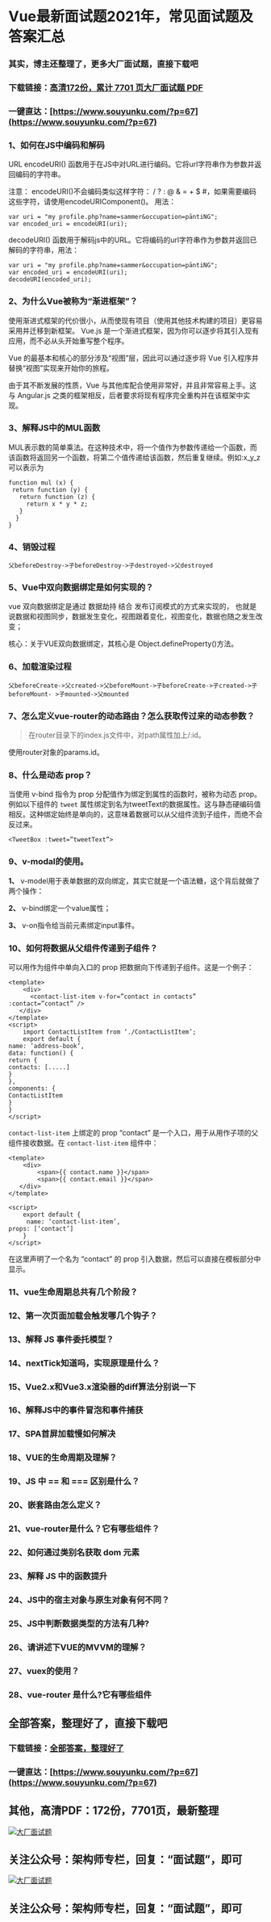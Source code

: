 # Vue最新面试题2021年，常见面试题及答案汇总

### 其实，博主还整理了，更多大厂面试题，直接下载吧

### 下载链接：[高清172份，累计 7701 页大厂面试题  PDF](https://www.souyunku.com/?p=67)

### 一键直达：[https://www.souyunku.com/?p=67](https://www.souyunku.com/?p=67)



### 1、如何在JS中编码和解码

URL encodeURI() 函数用于在JS中对URL进行编码。它将url字符串作为参数并返回编码的字符串。

注意： encodeURI()不会编码类似这样字符： / ? : @ & = + $ #，如果需要编码这些字符，请使用encodeURIComponent()。 用法：

```
var uri = "my profile.php?name=sammer&occupation=pāntiNG";
var encoded_uri = encodeURI(uri);
```

decodeURI() 函数用于解码js中的URL。它将编码的url字符串作为参数并返回已解码的字符串，用法：

```
var uri = "my profile.php?name=sammer&occupation=pāntiNG";
var encoded_uri = encodeURI(uri);
decodeURI(encoded_uri);
```


### 2、为什么Vue被称为“渐进框架”？

使用渐进式框架的代价很小，从而使现有项目（使用其他技术构建的项目）更容易采用并迁移到新框架。 Vue.js 是一个渐进式框架，因为你可以逐步将其引入现有应用，而不必从头开始重写整个程序。

Vue 的最基本和核心的部分涉及“视图”层，因此可以通过逐步将 Vue 引入程序并替换“视图”实现来开始你的旅程。

由于其不断发展的性质，Vue 与其他库配合使用非常好，并且非常容易上手。这与 Angular.js 之类的框架相反，后者要求将现有程序完全重构并在该框架中实现。


### 3、解释JS中的MUL函数

MUL表示数的简单乘法。在这种技术中，将一个值作为参数传递给一个函数，而该函数将返回另一个函数，将第二个值传递给该函数，然后重复继续。例如:x_y_z可以表示为

```
function mul (x) {
 return function (y) {
   return function (z) {
     return x * y * z;
   }
  }
}
```


### 4、销毁过程

`父beforeDestroy->子beforeDestroy->子destroyed->父destroyed`


### 5、Vue中双向数据绑定是如何实现的？

vue 双向数据绑定是通过 数据劫持 结合 发布订阅模式的方式来实现的， 也就是说数据和视图同步，数据发生变化，视图跟着变化，视图变化，数据也随之发生改变；

核心：关于VUE双向数据绑定，其核心是 Object.defineProperty()方法。


### 6、加载渲染过程

`父beforeCreate->父created->父beforeMount->子beforeCreate->子created->子beforeMount- >子mounted->父mounted`


### 7、怎么定义vue-router的动态路由？怎么获取传过来的动态参数？

> 在router目录下的index.js文件中，对path属性加上/:id。

使用router对象的params.id。



### 8、什么是动态 prop？

当使用 v-bind 指令为 prop 分配值作为绑定到属性的函数时，被称为动态 prop。例如以下组件的 `tweet` 属性绑定到名为tweetText的数据属性。这与静态硬编码值相反。这种绑定始终是单向的，这意味着数据可以从父组件流到子组件，而绝不会反过来。

```
<TweetBox :tweet=”tweetText”>
```


### 9、v-modal的使用。

**1、** v-model用于表单数据的双向绑定，其实它就是一个语法糖，这个背后就做了两个操作：

**2、** v-bind绑定一个value属性；

**3、** v-on指令给当前元素绑定input事件。


### 10、如何将数据从父组件传递到子组件？

可以用作为组件中单向入口的 prop 把数据向下传递到子组件。这是一个例子：

```
<template>
    <div>
      <contact-list-item v-for=”contact in contacts” :contact=”contact” />
   </div>
</template>
<script>
    import ContactListItem from ‘./ContactListItem’;
    export default {
name: ‘address-book’,
data: function() {
return {
contacts: [.....]
}
},
components: {
ContactListItem
}
}
</script>
```

`contact-list-item` 上绑定的 prop “contact” 是一个入口，用于从用作子项的父组件接收数据。在 `contact-list-item` 组件中：

```
<template>
    <div>
        <span>{{ contact.name }}</span>
        <span>{{ contact.email }}</span>
   </div>
</template>

<script>
    export default {
     name: ‘contact-list-item’,
props: [‘contact’]
    }
</script>
```

在这里声明了一个名为 “contact” 的 prop 引入数据，然后可以直接在模板部分中显示。


### 11、vue生命周期总共有几个阶段？
### 12、第一次页面加载会触发哪几个钩子？
### 13、解释 JS 事件委托模型？
### 14、nextTick知道吗，实现原理是什么？
### 15、Vue2.x和Vue3.x渲染器的diff算法分别说一下
### 16、解释JS中的事件冒泡和事件捕获
### 17、SPA首屏加载慢如何解决
### 18、VUE的生命周期及理解？
### 19、JS 中 == 和 === 区别是什么？
### 20、嵌套路由怎么定义？
### 21、vue-router是什么？它有哪些组件？
### 22、如何通过类别名获取 dom 元素
### 23、解释 JS 中的函数提升
### 24、JS中的宿主对象与原生对象有何不同？
### 25、JS中判断数据类型的方法有几种?
### 26、请讲述下VUE的MVVM的理解？
### 27、vuex的使用？
### 28、vue-router 是什么?它有哪些组件




## 全部答案，整理好了，直接下载吧

### 下载链接：[全部答案，整理好了](https://www.souyunku.com/?p=67)

### 一键直达：[https://www.souyunku.com/?p=67](https://www.souyunku.com/?p=67)


## 其他，高清PDF：172份，7701页，最新整理

[![大厂面试题](https://www.souyunku.com/wp-content/uploads/weixin/mst.png "大厂面试题")](https://souyunku.lanzous.com/b0alp9b9g "大厂面试题")

## 关注公众号：架构师专栏，回复：“面试题”，即可

[![大厂面试题](https://www.souyunku.com/wp-content/uploads/weixin/jiagoushi.png "架构师专栏")](https://souyunku.lanzous.com/b0alp9b9g "架构师专栏")

## 关注公众号：架构师专栏，回复：“面试题”，即可
